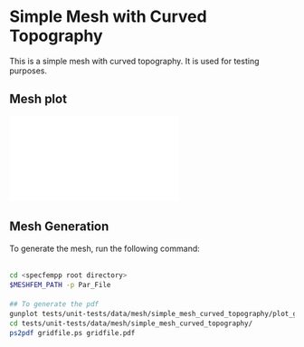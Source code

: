 # Simple Mesh with Curved Topography

This is a simple mesh with curved topography. It is used for testing purposes.

## Mesh plot

![Mesh plot](gridfile.pdf)

## Mesh Generation

To generate the mesh, run the following command:

```bash

cd <specfempp root directory>
$MESHFEM_PATH -p Par_File

## To generate the pdf
gunplot tests/unit-tests/data/mesh/simple_mesh_curved_topography/plot_gridfile.gnuplot
cd tests/unit-tests/data/mesh/simple_mesh_curved_topography/
ps2pdf gridfile.ps gridfile.pdf

```
